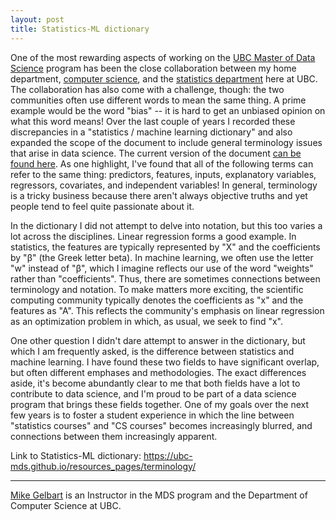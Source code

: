 ```yaml
---
layout: post
title: Statistics-ML dictionary
---
```


One of the most rewarding aspects of working on the [UBC Master of Data Science](https://masterdatascience.science.ubc.ca/) program has been the close collaboration between my home department, 
[computer science](https://www.cs.ubc.ca/), 
and the [statistics department](https://www.stat.ubc.ca/) here at UBC. 
The collaboration has also come with a challenge, though: the two communities 
often use different words to mean the same thing. 
A prime example would be the word "bias" -- it is hard to get an unbiased opinion on what this word means!
Over the last couple of years I recorded these discrepancies in a "statistics / machine learning dictionary" 
and also expanded the scope of the document to 
include general terminology issues that arise in data science. The current version of the document 
[can be found here](https://ubc-mds.github.io/resources_pages/terminology/). As one highlight, I've found that all of the following terms can refer to the same thing: predictors, features, inputs, explanatory variables, regressors, covariates, and independent variables! In general, terminology is a tricky business
because there aren't always objective truths and yet people tend to feel quite passionate about it. 

In the dictionary I did not attempt to delve into notation, but this too varies a lot across the disciplines. 
Linear regression forms a good example. In statistics, the features are typically represented by "X" and the coefficients by
"β" (the Greek letter beta). In machine learning, we often use the letter "w" instead of "β", which I imagine reflects our use
of the word "weights" rather than "coefficients". Thus, there are sometimes connections between terminology and notation.
To make matters more exciting, the scientific computing community typically denotes the coefficients as "x" and the features as "A".
This reflects the community's emphasis on linear regression as an optimization problem in which, as usual, we seek to find "x".

One other question I didn't dare attempt to answer in the dictionary, but which I am frequently asked, is the difference
between statistics and machine learning. I have found these two fields to have significant overlap, but often different
emphases and methodologies. The exact differences aside, it's become abundantly clear to me that both fields have
a lot to contribute to data science, and I'm proud to be part of a data science program that brings these fields together. 
One of my goals over the next few years is to foster a student experience in which the line between 
"statistics courses" and "CS courses"
becomes increasingly blurred, and connections between them increasingly apparent.

Link to Statistics-ML dictionary: https://ubc-mds.github.io/resources_pages/terminology/

---------

[Mike Gelbart](http://www.cs.ubc.ca/~mgelbart/) is an Instructor in the MDS program and the Department of Computer Science at UBC.

